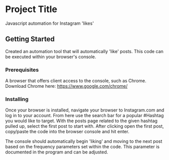 # Project Title

Javascript automation for Instagram 'likes'

## Getting Started

Created an automation tool that will automatically 'like' posts. This code can be executed within your browser's console. 

### Prerequisites

A browser that offers client access to the console, such as Chrome.
Download Chrome here: https://www.google.com/chrome/


### Installing

Once your browser is installed, navigate your browser to Instagram.com and log in to your account.
From here use the search bar for a popular #Hashtag you would like to target.
With the posts page related to the given hashtag pulled up, select the first post to start with.
After clicking open the first post, copy/paste the code into the browser console and hit enter.

The console should automatically begin 'liking' and moving to the next post based on the frequency parameters set within the code. This parameter is documented in the program and can be adjusted.

